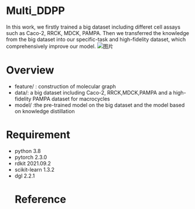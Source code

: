 # Multi_DDPP
In this work, we firstly trained a big dataset including differet cell assays such as Caco-2, RRCK, MDCK, PAMPA. Then we transferred the knowledge from the big dataset into our specific-task and high-fidelity dataset, which comprehensively improve our model.
![图片](https://github.com/user-attachments/assets/4c3a1859-a053-47d8-bfcb-71033336f58c)
# Overview
* feature/ : construction of molecular graph<br>
* data/: a big dataset including Caco-2, RRCK,MDCK,PAMPA and a high-fidelity PAMPA dataset for macrocycles<br>
* model/ :the pre-trained model on the big dataset and the model based on knowledge distillation<br>
# Requirement
  * python 3.8<br>
  * pytorch 2.3.0<br>
  * rdkit 2021.09.2<br>
  * scikit-learn 1.3.2<br>
  * dgl 2.2.1<br>
	# Reference
